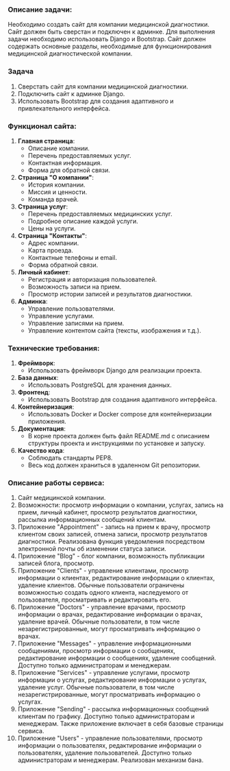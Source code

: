 ### Описание задачи:

Необходимо создать сайт для компании медицинской диагностики. Сайт должен быть сверстан и подключен к админке. Для
выполнения задачи необходимо использовать Django и Bootstrap. Сайт должен содержать основные разделы, необходимые для
функционирования медицинской диагностической компании.

### Задача

1. Сверстать сайт для компании медицинской диагностики.
2. Подключить сайт к админке Django.
3. Использовать Bootstrap для создания адаптивного и привлекательного интерфейса.

### Функционал сайта:

1. **Главная страница**:
    - Описание компании.
    - Перечень предоставляемых услуг.
    - Контактная информация.
    - Форма для обратной связи.
2. **Страница "О компании"**:
    - История компании.
    - Миссия и ценности.
    - Команда врачей.
3. **Страница услуг**:
    - Перечень предоставляемых медицинских услуг.
    - Подробное описание каждой услуги.
    - Цены на услуги.
4. **Страница "Контакты"**:
    - Адрес компании.
    - Карта проезда.
    - Контактные телефоны и email.
    - Форма обратной связи.
5. **Личный кабинет**:
    - Регистрация и авторизация пользователей.
    - Возможность записи на прием.
    - Просмотр истории записей и результатов диагностики.
6. **Админка**:
    - Управление пользователями.
    - Управление услугами.
    - Управление записями на прием.
    - Управление контентом сайта (тексты, изображения и т.д.).

### Технические требования:

1. **Фреймворк**:
    - Использовать фреймворк Django для реализации проекта.
2. **База данных**:
    - Использовать PostgreSQL для хранения данных.
3. **Фронтенд**:
    - Использовать Bootstrap для создания адаптивного интерфейса.
4. **Контейнеризация**:
    - Использовать Docker и Docker compose для контейнеризации приложения.
5. **Документация**:
    - В корне проекта должен быть файл README.md с описанием структуры проекта и инструкциями по установке и запуску.
6. **Качество кода**:
    - Соблюдать стандарты PEP8.
    - Весь код должен храниться в удаленном Git репозитории.

### Описание работы сервиса:

1. Сайт медицинской компании.
2. Возможности: просмотр информации о компании, услугах, запись на прием, личный кабинет, просмотр результатов
   диагностики, рассылка
   информационных сообщений клиентам.
3. Приложение "Appointment" - запись на прием к врачу, просмотр клиентом своих записей, отмена записи, просмотр
   результатов диагностики. Реализована функция уведомления посредством электронной почты об изменении статуса записи.
4. Приложение "Blog" - блог компании, возможность публикации записей блога, просмотр.
5. Приложение "Сlients" - управление клиентами, просмотр информации о клиентах, редактирование информации о клиентах,
   удаление клиентов. Обычные пользователи ограничены возможностью создать одного клиента, наследуемого от пользователя, просматривать и редактировать его.
6. Приложение "Doctors" - управление врачами, просмотр информации о врачах, редактирование информации о врачах, удаление
   врачей. Обычные пользователи, в том числе незарегистрированные, могут просматривать информацию о врачах.
7. Приложение "Messages" - управление информационными сообщениями, просмотр информации о сообщениях, редактирование
   информации о сообщениях, удаление сообщений. Доступно только администраторам и менеджерам.
8. Приложение "Services" - управление услугами, просмотр информации о услугах, редактирование информации о услугах,
   удаление услуг. Обычные пользователи, в том числе незарегистрированные, могут просматривать информацию о услугах.
9. Приложение  "Sending" - рассылка информационных сообщений клиентам по графику. Доступно только администраторам и
   менеджерам. Также приложение включает в себя базовые страницы сервиса.
10. Приложение "Users" - управление пользователями, просмотр информации о пользователях, редактирование информации о
    пользователях, удаление пользователей. Доступно только администраторам и менеджерам. Реализован механизм бана.